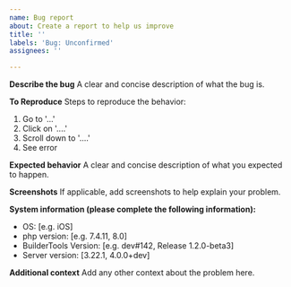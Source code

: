 ```yaml
---
name: Bug report
about: Create a report to help us improve
title: ''
labels: 'Bug: Unconfirmed'
assignees: ''

---
```


**Describe the bug**
A clear and concise description of what the bug is.

**To Reproduce**
Steps to reproduce the behavior:
1. Go to '...'
2. Click on '....'
3. Scroll down to '....'
4. See error

**Expected behavior**
A clear and concise description of what you expected to happen.

**Screenshots**
If applicable, add screenshots to help explain your problem.

**System information (please complete the following information):**
 - OS: [e.g. iOS]
 - php version: [e.g. 7.4.11, 8.0]
 - BuilderTools Version: [e.g. dev#142, Release 1.2.0-beta3]
 - Server version: [3.22.1, 4.0.0+dev]

**Additional context**
Add any other context about the problem here.
